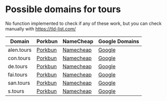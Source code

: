 # Possible domains for tours

No function implemented to check if any of these work, but you can check manually with https://tld-list.com/

| Domain | Porkbun | NameCheap | Google Domains |
|---|---|---|---|
| alen.tours | [Porkbun](https://porkbun.com/checkout/search?prb=e814663da1&tlds=&idnLanguage=&search=search&q=alen.tours) | [Namecheap](https://www.namecheap.com/domains/registration/results/?domain=alen.tours) | [Google](https://domains.google.com/registrar/search?searchTerm=alen.tours) |
| con.tours | [Porkbun](https://porkbun.com/checkout/search?prb=e814663da1&tlds=&idnLanguage=&search=search&q=con.tours) | [Namecheap](https://www.namecheap.com/domains/registration/results/?domain=con.tours) | [Google](https://domains.google.com/registrar/search?searchTerm=con.tours) |
| de.tours | [Porkbun](https://porkbun.com/checkout/search?prb=e814663da1&tlds=&idnLanguage=&search=search&q=de.tours) | [Namecheap](https://www.namecheap.com/domains/registration/results/?domain=de.tours) | [Google](https://domains.google.com/registrar/search?searchTerm=de.tours) |
| fai.tours | [Porkbun](https://porkbun.com/checkout/search?prb=e814663da1&tlds=&idnLanguage=&search=search&q=fai.tours) | [Namecheap](https://www.namecheap.com/domains/registration/results/?domain=fai.tours) | [Google](https://domains.google.com/registrar/search?searchTerm=fai.tours) |
| san.tours | [Porkbun](https://porkbun.com/checkout/search?prb=e814663da1&tlds=&idnLanguage=&search=search&q=san.tours) | [Namecheap](https://www.namecheap.com/domains/registration/results/?domain=san.tours) | [Google](https://domains.google.com/registrar/search?searchTerm=san.tours) |
| s.tours | [Porkbun](https://porkbun.com/checkout/search?prb=e814663da1&tlds=&idnLanguage=&search=search&q=s.tours) | [Namecheap](https://www.namecheap.com/domains/registration/results/?domain=s.tours) | [Google](https://domains.google.com/registrar/search?searchTerm=s.tours) |
